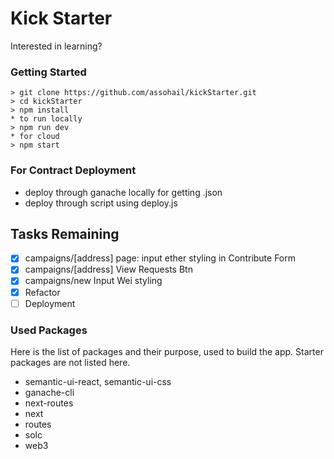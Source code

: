 # Kick Starter

Interested in learning?

### Getting Started
```
> git clone https://github.com/assohail/kickStarter.git
> cd kickStarter
> npm install
* to run locally
> npm run dev
* for cloud
> npm start
```

### For Contract Deployment
* deploy through ganache locally for getting .json
* deploy through script using deploy.js

## Tasks Remaining
- [x] campaigns/[address] page: input ether styling in Contribute Form
- [x] campaigns/[address] View Requests Btn
- [x] campaigns/new Input Wei styling
- [x] Refactor
- [ ] Deployment

### Used Packages
Here is the list of packages and their purpose, used to build the app. Starter packages are not listed here.

* semantic-ui-react, semantic-ui-css
* ganache-cli
* next-routes
* next
* routes
* solc
* web3
